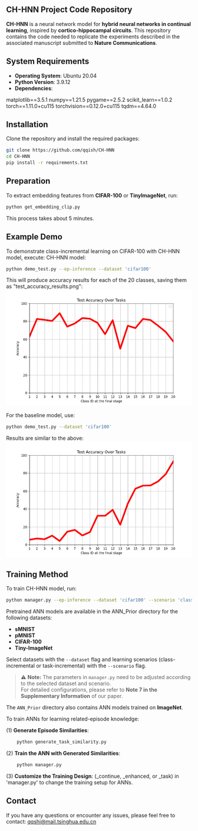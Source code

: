 ## **CH-HNN Project Code Repository**

**CH-HNN** is a neural network model for **hybrid neural networks in continual learning**, inspired by **cortico-hippocampal circuits**. This repository contains the code needed to replicate the experiments described in the associated manuscript submitted to **Nature Communications**.

## **System Requirements**
- **Operating System**: Ubuntu 20.04
- **Python Version**: 3.9.12
- **Dependencies**:

matplotlib==3.5.1
numpy==1.21.5
pygame==2.5.2
scikit_learn==1.0.2
torch==1.11.0+cu115
torchvision==0.12.0+cu115
tqdm==4.64.0

## **Installation**

Clone the repository and install the required packages:
```bash
git clone https://github.com/qqish/CH-HNN
cd CH-HNN
pip install -r requirements.txt
```

## **Preparation**

To extract embedding features from **CIFAR-100** or **TinyImageNet**, run:
```bash
python get_embedding_clip.py
```
This process takes about 5 minutes.

## **Example Demo**

To demonstrate class-incremental learning on CIFAR-100 with CH-HNN model, execute:
CH-HNN model:
```bash
python demo_test.py --ep-inference --dataset 'cifar100'
```

This will produce accuracy results for each of the 20 classes, saving them as "test_accuracy_results.png":
![Test Accuracy Results](images/CH-HNN_results.png)

For the baseline model, use:
```bash
python demo_test.py --dataset 'cifar100'
```

Results are similar to the above:
 ![Test Accuracy Results](images/Baseline_results.png)

## **Training Method**

To train CH-HNN model, run:
```bash
python manager.py --ep-inference --dataset 'cifar100' --scenario 'class-incre'
```
Pretrained ANN models are available in the ANN_Prior directory for the following datasets:

- **sMNIST**
- **pMNIST**
- **CIFAR-100**
- **Tiny-ImageNet**

Select datasets with the `--dataset` flag and learning scenarios (class-incremental or task-incremental) with the `--scenario` flag.
> ⚠️ **Note:** The parameters in `manager.py` need to be adjusted according to the selected dataset and scenario.  
> For detailed configurations, please refer to **Note 7 in the Supplementary Information** of our paper.

The `ANN_Prior` directory also contains ANN models trained on **ImageNet**.

To train ANNs for learning related-episode knowledge: 

(1) **Generate Episode Similarities**:
```bash
    python generate_task_similarity.py
```
(2) **Train the ANN with Generated Similarities**:
```bash
    python manager.py
```
(3) **Customize the Training Design**:
(_continue, _enhanced, or _task) in 'manager.py'  to change the training setup for ANNs.

## **Contact**
If you have any questions or encounter any issues, please feel free to contact: qqshi@mail.tsinghua.edu.cn
